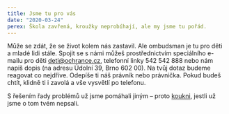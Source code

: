 ```yaml
---
title: Jsme tu pro vás
date: "2020-03-24"
perex: Škola zavřená, kroužky neprobíhají, ale my jsme tu pořád.
---
```




Může se zdát, že se život kolem nás zastavil. Ale ombudsman je tu pro děti a mladé lidi stále. Spojit se s námi můžeš prostřednictvím speciálního e-mailu pro děti [deti@ochrance.cz](mailto:deti@ochrance.cz), telefonní linky 542 542 888 nebo nám napiš dopis (na adresu Údolní 39, Brno 602 00). Na tvůj dotaz budeme reagovat co nejdříve. Odepíše ti náš právník nebo právnička. Pokud budeš chtít, klidně ti i zavolá a vše vysvětlí po telefonu.



S řešením řady problémů už jsme pomáhali jiným – proto [koukni](jakymi-pripady-jsme-se-uz-zabyvali/), jestli už jsme o tom tvém nepsali.  


